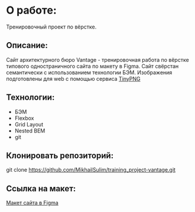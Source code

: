 # О работе:
Тренировочный проект по вёрстке.

## Описание:
Сайт архитектурного бюро Vantage - тренировочная работа по вёрстке типового одностраничного сайта по макету в Figma. Сайт свёрстан семантически с использованием технологии БЭМ.
Изображения подготовлены для web с помощью сервиса [TinyPNG](https://tinypng.com)

## Технологии:
- БЭМ
- Flexbox
- Grid Layout
- Nested BEM
- git

## Клонировать репозиторий:
git clone https://github.com/MikhailSulim/training_project-vantage.git

## Ссылка на макет:
[Макет сайта в Figma](https://www.figma.com/file/Ah3WnDu0LgRJv2PqZsJhLW/Vantage-%2B?node-id=1%3A2&t=yfGlO6M51MmpV1W2-0)

